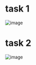 # task 1
![image](https://github.com/user-attachments/assets/de80c0e6-49fb-4627-b21d-e4ca190c99c2)
# task 2
![image](https://github.com/user-attachments/assets/6db23384-fdcc-4a41-9ec0-0bc0127192ba)
